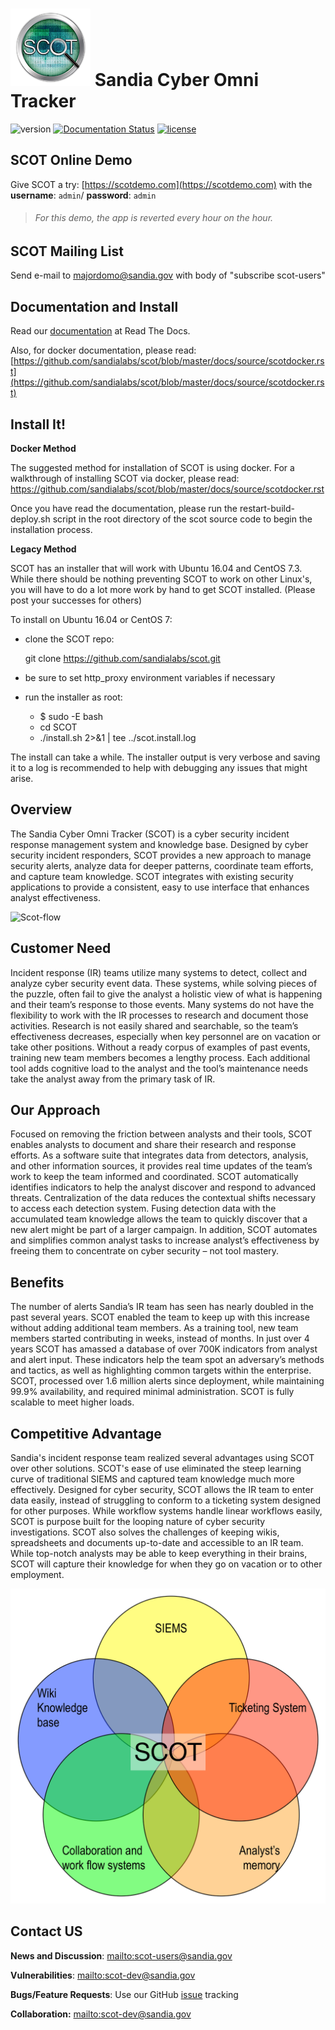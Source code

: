 ![ScotLogo](https://raw.githubusercontent.com/sandialabs/scot/master/public/images/scot_logo_highrez_64x64.png)
Sandia Cyber Omni Tracker
=========================


![version](http://img.shields.io/badge/version-3.5.2-orange.svg)
[![Documentation Status][docs-badge]](http://scot.readthedocs.org/en/latest/)
[![license](http://img.shields.io/badge/license-Apache%202-red.svg)](https://github.com/sandialabs/scot/blob/master/LICENSE)

SCOT Online Demo
----------------
Give SCOT a try: [https://scotdemo.com](https://scotdemo.com) with the **username**: `admin`/ **password**: `admin`

> ###### For this demo, the app is reverted every hour on the hour.  

SCOT Mailing List
-----------------
Send e-mail to majordomo@sandia.gov with body of "subscribe scot-users"

Documentation and Install
-------------------------
Read our [documentation](http://scot.readthedocs.org/en/latest/install.html) at Read The Docs.

Also, for docker documentation, please read: [https://github.com/sandialabs/scot/blob/master/docs/source/scotdocker.rst](https://github.com/sandialabs/scot/blob/master/docs/source/scotdocker.rst)

Install It!
-----------

**Docker Method**

The suggested method for installation of SCOT is using docker. For a walkthrough of installing SCOT via docker, please read: https://github.com/sandialabs/scot/blob/master/docs/source/scotdocker.rst

Once you have read the documentation, please run the restart-build-deploy.sh script in the root directory of the scot source code to begin the installation process. 

**Legacy Method**

SCOT has an installer that will work with Ubuntu 16.04 and CentOS 7.3.  While there should be nothing preventing SCOT to work on other Linux's, you will have to do a lot more work by hand to get SCOT installed.  (Please post your successes for others)

To install on Ubuntu 16.04 or CentOS 7:

* clone the SCOT repo:

    git clone https://github.com/sandialabs/scot.git

* be sure to set http_proxy environment variables if necessary

* run the installer as root:

    * $ sudo -E bash
    * cd SCOT
    * ./install.sh 2>&1 | tee ../scot.install.log


The install can take a while.  The installer output is very verbose and saving it to a log is recommended to help with debugging any issues that might arise.

Overview
--------

The Sandia Cyber Omni Tracker (SCOT) is a cyber security incident response management system and knowledge base. Designed by cyber security incident responders, SCOT provides a new approach to manage security alerts, analyze data for deeper patterns, coordinate team efforts, and capture team knowledge.  SCOT integrates with existing security applications to provide a consistent, easy to use interface that enhances analyst effectiveness.

![Scot-flow](https://raw.githubusercontent.com/sandialabs/scot/master/docs/scot-where.jpg)

Customer Need
-------------

Incident response (IR) teams utilize many systems to detect, collect and analyze cyber security event data.  These systems, while solving pieces of the puzzle, often fail to give the analyst a holistic view of what is happening and their team’s response to those events.  Many systems do not have the flexibility to work with the IR processes to research and document those activities.  Research is not easily shared and searchable, so the team’s effectiveness decreases, especially when key personnel are on vacation or take other positions.  Without a ready corpus of examples of past events, training new team members becomes a lengthy process.  Each additional tool adds cognitive load to the analyst and the tool’s maintenance needs take the analyst away from the primary task of IR.


Our Approach
------------

Focused on removing the friction between analysts and their tools, SCOT enables analysts to document and share their research and response efforts.  As a software suite that integrates data from detectors, analysis, and other information sources, it provides real time updates of the team’s work to keep the team informed and coordinated.  SCOT automatically identifies indicators to help the analyst discover and respond to advanced threats.  Centralization of the data reduces the contextual shifts necessary to access each detection system.  Fusing detection data with the accumulated team knowledge allows the team to quickly discover that a new alert might be part of a larger campaign.  In addition, SCOT automates and simplifies common analyst tasks to increase analyst’s effectiveness by freeing them to concentrate on cyber security – not tool mastery.

Benefits
--------

The number of alerts Sandia’s IR team has seen has nearly doubled in the past several years.  SCOT enabled the team to keep up with this increase without adding additional team members. As a training tool, new team members started contributing in weeks, instead of months.  In just over 4 years SCOT has amassed a database of over 700K indicators from analyst and alert input.  These indicators help the team spot an adversary’s methods and tactics, as well as highlighting common targets within the enterprise.   SCOT, processed over 1.6 million alerts since deployment, while maintaining 99.9% availability, and required minimal administration. SCOT is fully scalable to meet higher loads.

Competitive Advantage
---------------------

Sandia's incident response team realized several advantages using SCOT over other solutions.  SCOT's ease of use eliminated the steep learning curve of traditional SIEMS and captured team knowledge much more effectively.  Designed for cyber security, SCOT allows the IR team to enter data easily, instead of struggling to conform to a ticketing system designed for other purposes.  While workflow systems handle linear workflows easily, SCOT is purpose built for the looping nature of cyber security investigations.  SCOT also solves the challenges of keeping wikis, spreadsheets and documents up-to-date and accessible to an IR team.  While top-notch analysts may be able to keep everything in their brains, SCOT will capture their knowledge for when they go on vacation or to other employment.

![Scot-venn](https://raw.githubusercontent.com/sandialabs/scot/master/docs/scot-venn.png)

Contact US
----------
**News and Discussion**: <mailto:scot-users@sandia.gov>

**Vulnerabilities**: <mailto:scot-dev@sandia.gov>

**Bugs/Feature Requests**: Use our GitHub [issue](https://github.com/sandialabs/scot/issues) tracking

**Collaboration:** <mailto:scot-dev@sandia.gov>

[docs-badge]: http://img.shields.io/badge/docs-latest-brightgreen.svg
